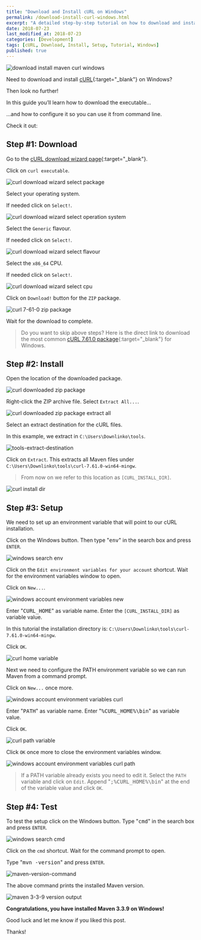 ```yaml
---
title: "Download and Install cURL on Windows"
permalink: /download-install-curl-windows.html
excerpt: "A detailed step-by-step tutorial on how to download and install a cURL executable on Windows."
date: 2018-07-23
last_modified_at: 2018-07-23
categories: [Development]
tags: [cURL, Download, Install, Setup, Tutorial, Windows]
published: true
---
```


<img src="{{ site.url }}/assets/images/posts/development/curl/download-install-curl-windows.png" alt="download install maven curl windows" class="align-right title-image">

Need to download and install [cURL](https://curl.haxx.se/){:target="_blank"} on Windows?

Then look no further!

In this guide you’ll learn how to download the executable…

…and how to configure it so you can use it from command line.

Check it out:

## Step #1: Download

Go to the [cURL download wizard page](https://curl.haxx.se/dlwiz/){:target="_blank"}.

Click on `curl executable`.

<img src="{{ site.url }}/assets/images/posts/development/curl/curl-download-wizard-select-package.png" alt="curl download wizard select package">

Select your operating system.

If needed click on `Select!`.

<img src="{{ site.url }}/assets/images/posts/development/curl/curl-download-wizard-select-operation-system.png" alt="curl download wizard select operation system">

Select the `Generic` flavour.

If needed click on `Select!`.

<img src="{{ site.url }}/assets/images/posts/development/curl/curl-download-wizard-select-flavour.png" alt="curl download wizard select flavour">

Select the `x86_64` CPU.

If needed click on `Select!`.

<img src="{{ site.url }}/assets/images/posts/development/curl/curl-download-wizard-select-cpu.png" alt="curl download wizard select cpu">

Click on `Download!` button for the `ZIP` package.

<img src="{{ site.url }}/assets/images/posts/development/curl/curl-7-61-0-zip-package.png" alt="curl 7-61-0 zip package">

Wait for the download to complete.

> Do you want to skip above steps? Here is the direct link to download the most common [cURL 7.61.0 package](https://bintray.com/artifact/download/vszakats/generic/curl-7.61.0-win64-mingw.zip){:target="_blank"} for Windows.

## Step #2: Install

Open the location of the downloaded package.

<img src="{{ site.url }}/assets/images/posts/development/curl/curl-downloaded-zip-package.png" alt="curl downloaded zip package">

Right-click the ZIP archive file. Select `Extract All...`.

<img src="{{ site.url }}/assets/images/posts/development/curl/curl-downloaded-zip-package-extract-all.png" alt="curl downloaded zip package extract all">

Select an extract destination for the cURL files.

In this example, we extract in `C:\Users\Downlinko\tools`.

<img src="{{ site.url }}/assets/images/posts/development/tools-extract-destination.jpg" alt="tools-extract-destination">

Click on `Extract`. This extracts all Maven files under `C:\Users\Downlinko\tools\curl-7.61.0-win64-mingw`.

> From now on we refer to this location as `[CURL_INSTALL_DIR]`.

<img src="{{ site.url }}/assets/images/posts/development/curl/curl-install-dir.png" alt="curl install dir">

## Step #3: Setup

We need to set up an environment variable that will point to our cURL installation.

Click on the Windows button. Then type "<kbd>env</kbd>" in the search box and press `ENTER`.

<img src="{{ site.url }}/assets/images/posts/development/windows-search-env.png" alt="windows search env">

Click on the `Edit environment variables for your account` shortcut. Wait for the environment variables window to open.

Click on `New...`.

<img src="{{ site.url }}/assets/images/posts/development/windows-account-environment-variables-new.png" alt="windows account environment variables new">

Enter "<kbd>CURL_HOME</kbd>" as variable name. Enter the `[CURL_INSTALL_DIR]` as variable value.

In this tutorial the installation directory is: `C:\Users\Downlinko\tools\curl-7.61.0-win64-mingw`.

Click `OK`.

<img src="{{ site.url }}/assets/images/posts/development/curl/curl-home-variable.png" alt="curl home variable">

Next we need to configure the PATH environment variable so we can run Maven from a command prompt.

Click on `New...` once more.

<img src="{{ site.url }}/assets/images/posts/development/curl/windows-account-environment-variables-curl.png" alt="windows account environment variables curl">

Enter "<kbd>PATH</kbd>" as variable name. Enter "<kbd>%CURL_HOME%\bin</kbd>" as variable value.

Click `OK`.

<img src="{{ site.url }}/assets/images/posts/development/curl/curl-path-variable.png" alt="curl path variable">

Click `OK` once more to close the environment variables window.

<img src="{{ site.url }}/assets/images/posts/development/curl/windows-account-environment-variables-curl-path.png" alt="windows account environment variables curl path">

> If a PATH variable already exists you need to edit it. Select the `PATH` variable and click on `Edit`. Append "<kbd>;%CURL_HOME%\bin</kbd>" at the end of the variable value and click `OK`.

## Step #4: Test

To test the setup click on the Windows button. Type "<kbd>cmd</kbd>" in the search box and press `ENTER`.

<img src="{{ site.url }}/assets/images/posts/development/windows-search-cmd.png" alt="windows search cmd">

Click on the `cmd` shortcut. Wait for the command prompt to open.

Type "<kbd>mvn -version</kbd>" and press `ENTER`.

<img src="{{ site.url }}/assets/images/posts/development/maven/maven-version-command.png" alt="maven-version-command">

The above command prints the installed Maven version.

<img src="{{ site.url }}/assets/images/posts/development/maven/maven-3-3-9-version-output.png" alt="maven 3-3-9 version output">

**Congratulations, you have installed Maven 3.3.9 on Windows!**

Good luck and let me know if you liked this post.

Thanks!
